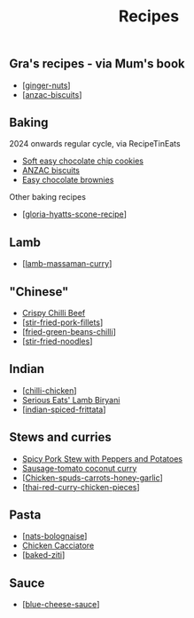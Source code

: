 ﻿---
title: Recipes
---
## Gra's recipes - via Mum's book

- [[ginger-nuts]]
- [[anzac-biscuits]]

## Baking

2024 onwards regular cycle, via RecipeTinEats

- [Soft easy chocolate chip cookies](https://www.recipetineats.com/chocolate-chip-cookies/#wprm-recipe-container-21670)
- [ANZAC biscuits](https://www.recipetineats.com/anzac-biscuits-golden-oatmeal-cookies/#wprm-recipe-container-26375)
- [Easy chocolate brownies](https://www.recipetineats.com/easy-chocolate-brownies/#wprm-recipe-container-24736)

Other baking recipes

- [[gloria-hyatts-scone-recipe]]

## Lamb

- [[lamb-massaman-curry]]

## "Chinese"

- [Crispy Chilli Beef](https://www.kitchensanctuary.com/crispy-chilli-beef/#wprm-recipe-container-9946)
- [[stir-fried-pork-fillets]]
- [[fried-green-beans-chilli]]
- [[stir-fried-noodles]]

## Indian

- [[chilli-chicken]]
- [Serious Eats' Lamb Biryani](https://www.seriouseats.com/recipes/2020/07/lamb-biryani.html)
- [[indian-spiced-frittata]]

## Stews and curries

- [Spicy Pork Stew with Peppers and Potatoes](https://www.finecooking.com/recipe/spicy-pork-stew-with-peppers-and-potatoes)
- [Sausage-tomato coconut curry](https://www.tasteofhome.com/recipes/sausage-tomato-coconut-curry/)
- [[Chicken-spuds-carrots-honey-garlic]]
- [[thai-red-curry-chicken-pieces]]

## Pasta

- [[nats-bolognaise]]
- [Chicken Cacciatore](https://www.foodnetwork.com/recipes/ree-drummond/chicken-cacciatore-2300958)
- [[baked-ziti]]

## Sauce

- [[blue-cheese-sauce]]


[//begin]: # "Autogenerated link references for markdown compatibility"
[ginger-nuts]: ginger-nuts "# Ginger Nuts"
[anzac-biscuits]: anzac-biscuits "Anzac Biscuits"
[gloria-hyatts-scone-recipe]: gloria-hyatts-scone-recipe "Gloria Hyatt’s scone recipe"
[lamb-massaman-curry]: lamb-massaman-curry "Massaman Lamb Curry"
[stir-fried-pork-fillets]: stir-fried-pork-fillets "# Kylie Kwong's Stir-Fried Pork Fillets"
[fried-green-beans-chilli]: fried-green-beans-chilli "# Kylie Kwong's Spicy dry-fried green beans with hoisin sauce"
[stir-fried-noodles]: stir-fried-noodles "stir-fried-noodles"
[chilli-chicken]: chilli-chicken "Chilli Chicken"
[indian-spiced-frittata]: indian-spiced-frittata "Indian Spiced Frittata"
[Chicken-spuds-carrots-honey-garlic]: chicken-spuds-carrots-honey-garlic "Chicken-spuds-carrots-honey-garlic"
[thai-red-curry-chicken-pieces]: thai-red-curry-chicken-pieces "Thai red curry chicken pieces"
[nats-bolognaise]: nats-bolognaise "Nat's What I Reckon - bolagnaise"
[baked-ziti]: baked-ziti "Baked Ziti"
[blue-cheese-sauce]: blue-cheese-sauce "Blue cheese sauce"
[//end]: # "Autogenerated link references"